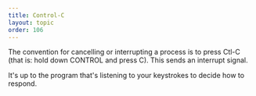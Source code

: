 ```yaml
---
title: Control-C
layout: topic
order: 106
---
```


The convention for cancelling or interrupting a process is to press Ctl-C (that is: hold down CONTROL and press C). This sends an interrupt signal.

It's up to the program that's listening to your keystrokes to decide how to respond.
